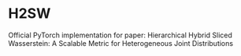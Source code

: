 # H2SW
Official PyTorch implementation for paper: Hierarchical Hybrid Sliced Wasserstein: A Scalable Metric for Heterogeneous Joint Distributions
